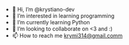 - 👋 Hi, I’m @krystiano-dev
- 👀 I’m interested in learning programming
- 🌱 I’m currently learning Python
- 💞️ I’m looking to collaborate on <3 and :)
- 📫 How to reach me krymi314@gmail.comm

<!---
krystiano-dev/krystiano-dev is a ✨ special ✨ repository because its `README.md` (this file) appears on your GitHub profile.
You can click the Preview link to take a look at your changes.
--->
